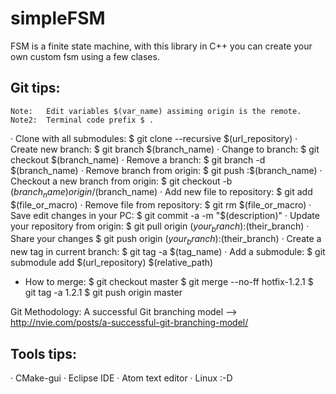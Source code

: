 # simpleFSM
FSM is a finite state machine, with this library in C++ you can create your own custom fsm using a few clases.

Git tips:
-------------------
    Note:   Edit variables $(var_name) assiming origin is the remote.
    Note2:  Terminal code prefix $ .

· Clone with all submodules:              $ git clone --recursive $(url_repository)
· Create new branch:                      $ git branch $(branch_name)
· Change to branch:                       $ git checkout $(branch_name)
· Remove a branch:                        $ git branch -d $(branch_name)
· Remove branch from origin:              $ git push :$(branch_name)
· Checkout a new branch from origin:      $ git checkout -b $(branch_name) origin/$(branch_name)
· Add new file to repository:             $ git add $(file_or_macro)
· Remove file from repository:            $ git rm $(file_or_macro)
· Save edit changes in your PC:           $ git commit -a -m "$(description)"
· Update your repository from origin:     $ git pull origin $(your_branch):$(their_branch)
· Share your changes                      $ git push origin $(your_branch):$(their_branch)
· Create a new tag in current branch:     $ git tag -a $(tag_name)
· Add a submodule:                        $ git submodule add $(url_repository) $(relative_path)


* How to merge:
  $ git checkout master
  $ git merge --no-ff hotfix-1.2.1
  $ git tag -a 1.2.1
  $ git push origin master

Git Methodology: A successful Git branching model --> http://nvie.com/posts/a-successful-git-branching-model/

Tools tips:
----------------------
· CMake-gui
· Eclipse IDE
· Atom text editor
· Linux :-D
